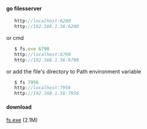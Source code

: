 #### go filesserver

```javascript
   http://localhost:6200
   http://192.168.1.56:6200
```

or cmd
```javascript
   $ fs.exe 6790
   http://localhost:6790
   http://192.168.1.56:6790
```

or add the file's directory to Path environment variable
```javascript
   $ fs 7956
   http://localhost:7956
   http://192.168.1.56:7956
```
#### download
[fs.exe](https://laof.github.io/blob/files/fs.exe) (2.1M)
